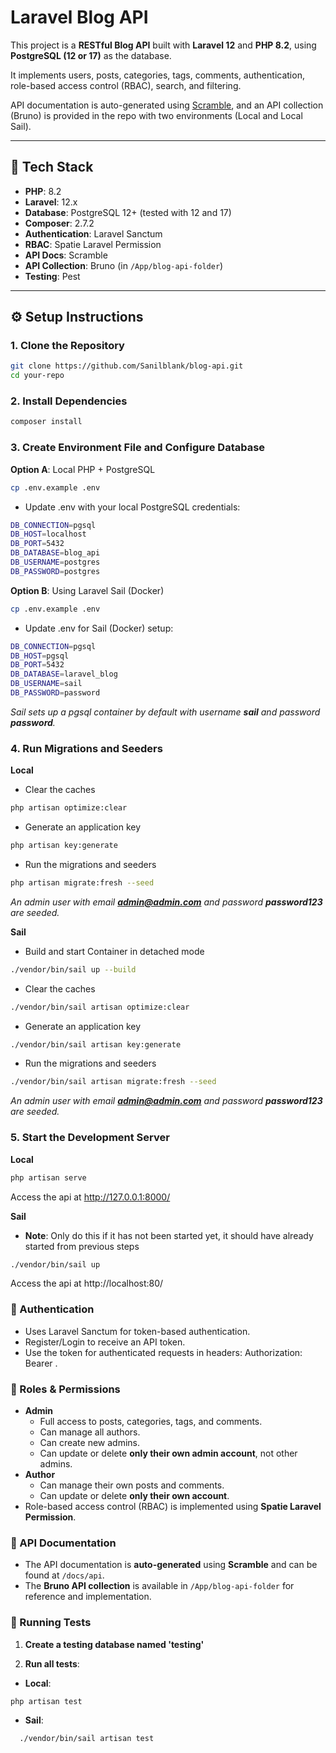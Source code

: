 # Laravel Blog API

This project is a **RESTful Blog API** built with **Laravel 12** and **PHP 8.2**, using **PostgreSQL (12 or 17)** as the database.

It implements users, posts, categories, tags, comments, authentication, role-based access control (RBAC), search, and filtering.

API documentation is auto-generated using [Scramble](https://github.com/dedoc/scramble), and an API collection (Bruno) is provided in the repo with two environments (Local and Local Sail).

---

## 🚀 Tech Stack

- **PHP**: 8.2
- **Laravel**: 12.x
- **Database**: PostgreSQL 12+ (tested with 12 and 17)
- **Composer**: 2.7.2
- **Authentication**: Laravel Sanctum
- **RBAC**: Spatie Laravel Permission
- **API Docs**: Scramble
- **API Collection**: Bruno (in `/App/blog-api-folder`)
- **Testing**: Pest

---

## ⚙️ Setup Instructions

### 1. Clone the Repository
```bash
git clone https://github.com/Sanilblank/blog-api.git
cd your-repo
```

### 2. Install Dependencies
```bash
composer install
```

### 3. Create Environment File and Configure Database
**Option A**: Local PHP + PostgreSQL
```bash
cp .env.example .env
```
* Update .env with your local PostgreSQL credentials:
```bash
DB_CONNECTION=pgsql
DB_HOST=localhost
DB_PORT=5432
DB_DATABASE=blog_api
DB_USERNAME=postgres
DB_PASSWORD=postgres
```
**Option B**: Using Laravel Sail (Docker)
```bash
cp .env.example .env
```
* Update .env for Sail (Docker) setup:
```bash
DB_CONNECTION=pgsql
DB_HOST=pgsql
DB_PORT=5432
DB_DATABASE=laravel_blog
DB_USERNAME=sail
DB_PASSWORD=password
```
_Sail sets up a pgsql container by default with username **sail** and password **password**._

### 4. Run Migrations and Seeders
**Local**

* Clear the caches
```bash
php artisan optimize:clear
```

* Generate an application key
```bash
php artisan key:generate
```

* Run the migrations and seeders
```bash
php artisan migrate:fresh --seed
```
_An admin user with email **admin@admin.com** and password **password123** are seeded._

**Sail**

* Build and start Container in detached mode
```bash
./vendor/bin/sail up --build
```
* Clear the caches
```bash
./vendor/bin/sail artisan optimize:clear
```

* Generate an application key
```bash
./vendor/bin/sail artisan key:generate
```
* Run the migrations and seeders
```bash
./vendor/bin/sail artisan migrate:fresh --seed
```

_An admin user with email **admin@admin.com** and password **password123** are seeded._

### 5. Start the Development Server
**Local**
```bash
php artisan serve
```
Access the api at http://127.0.0.1:8000/

**Sail**
* **Note**: Only do this if it has not been started yet, it should have already started from previous steps
```bash
./vendor/bin/sail up
```
Access the api at http://localhost:80/

### 👤 Authentication
* Uses Laravel Sanctum for token-based authentication.
* Register/Login to receive an API token.
* Use the token for authenticated requests in headers: Authorization: Bearer <token>.

### 👮 Roles & Permissions
- **Admin**
    - Full access to posts, categories, tags, and comments.
    - Can manage all authors.
    - Can create new admins.
    - Can update or delete **only their own admin account**, not other admins.
- **Author**
    - Can manage their own posts and comments.
    - Can update or delete **only their own account**.
- Role-based access control (RBAC) is implemented using **Spatie Laravel Permission**.


### 📝 API Documentation

- The API documentation is **auto-generated** using **Scramble** and can be found at `/docs/api`.
- The **Bruno API collection** is available in `/App/blog-api-folder` for reference and implementation.

### 🧪 Running Tests

1. **Create a testing database named 'testing'**

2. **Run all tests**:

- **Local**:  
```bash
php artisan test
```

- **Sail**: 
```bash
  ./vendor/bin/sail artisan test
```
